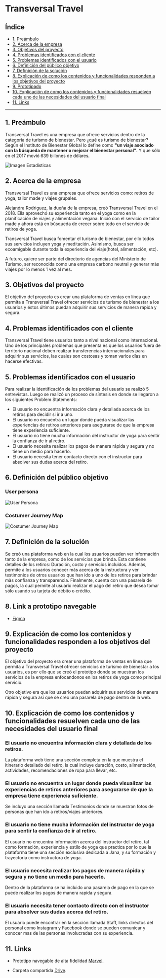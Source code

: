 # Transversal Travel
 
## Índice
 
* [1. Preámbulo](#1-preámbulo)
* [2. Acerca de la empresa](#2-acerca-de-la-empresa)
* [3. Objetivos del proyecto](#3-objetivos-del-proyecto)
* [4. Problemas identificados con el cliente](#4-problemas-identificados-con-el-cliente)
* [5. Problemas identificados con el usuario](#5-problemas-identificados-con-el-usuario)
* [6. Definición del público objetivo](#6-definición-del-público-objetivo)
* [7. Definición de la solución](#7-definición-de-la-solucion)
* [8. Explicación de como los contenidos y funcionalidades responden a los objetivos del proyecto](#8-explicacion-de-como-los-contenidos-y-funcionalidades-responden-a-los-objetivos-del-proyecto)
* [9. Prototipado](#9-prototipado)
* [10. Explicación de como los contenidos y funcionalidades resuelven cada uno de las necesidades del usuario final](#10-explicacion-de-como-los-contenidos-y-funcionalidades-resuelven-cada-uno-de-las-necesidades-del-usuario-final)
* [11. Links](#11-Links)

***

## 1. Preámbulo

Transversal Travel es una empresa que ofrece servicios dentro de la categoría de turismo de bienestar. 
Pero ¿qué es turismo de bienestar? Según el Instituto de Bienestar Global lo define como 
**"un viaje asociado con la búsqueda de mantener o mejorar el bienestar personal”**.
Y que sólo en el 2017 movió 639 billones de dólares.

![Imagen Estadisticas](https://github.com/Les9616/lim011-small-businesses/blob/master/WT.jpg)

## 2. Acerca de la empresa
 
Transversal Travel es una empresa que ofrece servicios como: retiros de yoga, 
tailor made y viajes grupales.

Alejandra Rodriguez, la dueña de la empresa, creó Transversal Travel en el 2018. 
Ella aprovechó su experiencia tanto en el yoga como en la planificación de viajes 
y alimentación vegana.
Inició con el servicio de tailor made y ahora está en búsqueda de crecer sobre 
todo en el servicio de retiros de yoga.

Transversal Travel busca fomentar el turismo de bienestar, por ello todos sus 
servicios incluyen yoga y meditación. Asimismo, busca ser ecoamigable durante 
toda la experiencia del viaje(hotel, alimentación, etc).

A futuro, quiere ser parte del directorio de agencias del Ministerio de Turismo, 
ser reconocida como una empresa carbono neutral y generar más viajes por lo menos
1 vez al mes.

## 3. Objetivos del proyecto

El objetivo del proyecto es crear una plataforma de ventas en línea que permita 
a Transversal Travel ofrecer servicios de turismo de bienestar a los usuarios y 
éstos últimos puedan adquirir sus servicios de manera rápida y segura.

## 4. Problemas identificados con el cliente

Transversal Travel tiene usuarios tanto a nivel nacional como internacional. 
Uno de los principales problemas que presenta es que los usuarios fuera de 
territorio nacional deben realizar transferencias internacionales para adquirir 
sus servicios, las cuales son costosas y toman varios días en hacerse efectivas.

## 5. Problemas identificados con el usuario

Para realizar la identificación de los problemas del usuario se realizó 5 entrevistas. 
Luego se realizó un proceso de síntesis en donde se llegaron a los siguientes Problem 
Statements:

- El usuario no encuentra información clara y detallada acerca de los retiros para 
  decidir si ir a uno.
- El usuario no encuentra un lugar donde pueda visualizar las experiencias de retiros 
  anteriores para asegurarse de que la empresa tiene experiencia suficiente.
- El usuario no tiene mucha información del instructor de yoga para sentir la confianza 
  de ir al retiro.
- El usuario necesita realizar los pagos de manera rápida y segura y no tiene un medio 
  para hacerlo.
- El usuario necesita tener contacto directo con el instructor para absolver sus dudas 
  acerca del retiro.

## 6. Definición del público objetivo

###  User persona

![User Persona](https://github.com/Les9616/lim011-small-businesses/blob/master/UserPersona.PNG)

###  Costumer Journey Map

![Costumer Journey Map](https://github.com/Les9616/lim011-small-businesses/blob/master/CJM.png)

## 7. Definición de la solución

Se creó una plataforma web en la cual los usuarios pueden ver información tanto 
de la empresa, como de los servicios que brinda. Esta contiene detalles de los 
retiros: Duración, costo y servicios incluidos. Además, permite a los usuarios 
conocer más acerca de la instructora y ver testimonios de otros usuarios que han 
ido a uno de los retiros para brindar màs confianza y transparencia. 
Finalmente, cuenta con una pasarela de pagos, la cual permite al usuario realizar 
el pago del retiro que desea tomar sólo usando su tarjeta de débito o crédito.

## 8. Link a prototipo navegable

- [Figma](https://www.figma.com/proto/dzx3wAloCAmTt9gL8Z6N5j/CJM?node-id=20%3A198&scaling=scale-down)

## 9. Explicación de como los contenidos y funcionalidades responden a los objetivos del proyecto

El objetivo del proyecto era crear una plataforma de ventas en línea que permita 
a Transversal Travel ofrecer servicios de turismo de bienestar a los usuarios, es 
por ello que se creó el prototipo donde se muestran los servicios de la empresa 
enfocandonos en los retiros de yoga como principal servicio.

Otro objetivo era que los usuarios puedan adquirir sus servicios de manera rápida 
y segura así que se creo una pasarela de pago dentro de la web.

## 10. Explicación de como los contenidos y funcionalidades resuelven cada uno de las necesidades del usuario final

### El usuario no encuentra información clara y detallada de los retiros.
 La plataforma web tiene una sección completa en la que muestra el itinerario detallado del retiro, la cual incluye duración, costo, alimentación, actividades, recomendaciones de ropa para llevar, etc. 

### El usuario no encuentra un lugar donde pueda visualizar las experiencias de retiros anteriores para asegurarse de que la empresa tiene experiencia suficiente. 
Se incluyo una sección llamada Testimonios donde se muestran fotos de personas que han ido a retiros/viajes anteriores.

### El usuario no tiene mucha información del instructor de yoga para sentir la confianza de ir al retiro.
El usuario no encuentra información acerca del instructor del retiro, tal como formación, experiencia y estilo de yoga que practica por lo que la plataforma tiene una sección exclusiva dedicada a Jana, y su formación y trayectoria como instructora de yoga.

### El usuario necesita realizar los pagos de manera rápida y segura y no tiene un medio para hacerlo.
Dentro de la plataforma se ha incluido una pasarela de pago en la que se puede realizar los pagos de manera rapida y segura.

### El usuario necesita tener contacto directo con el instructor para absolver sus dudas acerca del retiro.
El usuario puede encontrar en la sección llamada Staff, links directos del personal como Instagram y Facebook donde se pueden comunicar y conocer mas de las personas involucradas con su experiencia.

## 11. Links

- Prototipo navegable de alta fidelidad [Marvel](https://marvelapp.com/20f7c79g).

- Carpeta compartida [Drive](https://drive.google.com/drive/folders/1FJdyXhNAS14YiS9SaOKpAG2gHAat1arZ).

